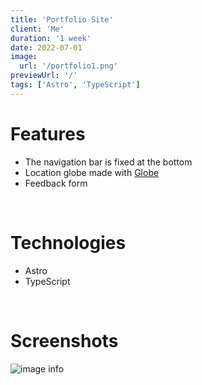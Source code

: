 ```yaml
---
title: 'Portfolio Site'
client: 'Me'
duration: '1 week'
date: 2022-07-01
image:
  url: '/portfolio1.png'
previewUrl: '/'
tags: ['Astro', 'TypeScript']
---
```


# Features

- The navigation bar is fixed at the bottom
- Location globe made with [Globe](https://cobe.vercel.app/)
- Feedback form

&nbsp;

# Technologies

- Astro
- TypeScript

&nbsp;

# Screenshots

![image info](/portfolio1.png)
